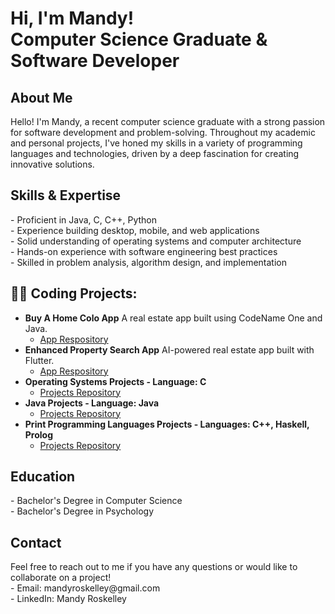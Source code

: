 <h1>Hi, I'm Mandy!<br/>Computer Science Graduate & Software Developer

<h2>About Me</h2>
Hello! I'm Mandy, a recent computer science graduate with a strong passion for software development and problem-solving. Throughout my academic and personal projects, I've honed my skills in a variety of programming languages and technologies, driven by a deep fascination for creating innovative solutions.

<h2>Skills & Expertise</h2>
- Proficient in Java, C, C++, Python <br>
- Experience building desktop, mobile, and web applications<br>
- Solid understanding of operating systems and computer architecture<br>
- Hands-on experience with software engineering best practices<br>
- Skilled in problem analysis, algorithm design, and implementation

<h2>👨‍💻 Coding Projects:</h2>

- <b>Buy A Home Colo App</b> A real estate app built using CodeName One and Java. 
  - [App Respository](https://github.com/mandyroskelley/buy-a-home-colo-app)
- <b>Enhanced Property Search App</b> AI-powered real estate app built with Flutter.
  - [App Respository](https://github.com/mandyroskelley/enhanced-property-search)
- <b>Operating Systems Projects - Language: C</b>
  - [Projects Repository](https://github.com/mandyroskelley/operatingsystems)
- <b>Java Projects - Language: Java</b>
  - [Projects Repository](https://github.com/mandyroskelley/javaexamples)
- <b>Print Programming Languages Projects - Languages: C++, Haskell, Prolog</b>
  - [Projects Repository](https://github.com/mandyroskelley/print-programming)
 
<h2>Education</h2>
- Bachelor's Degree in Computer Science<br>
- Bachelor's Degree in Psychology

<h2>Contact</h2>
Feel free to reach out to me if you have any questions or would like to collaborate on a project!<br>
- Email: mandyroskelley@gmail.com<br>
- LinkedIn: Mandy Roskelley


